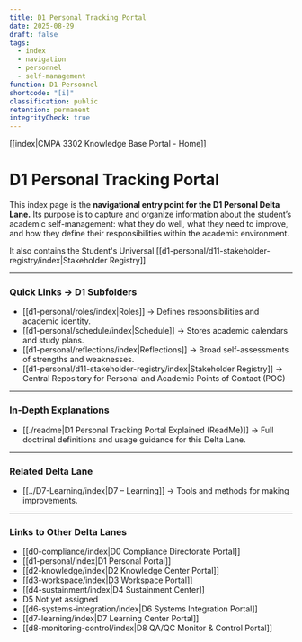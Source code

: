 ```yaml
---
title: D1 Personal Tracking Portal
date: 2025-08-29
draft: false
tags:
  - index
  - navigation
  - personnel
  - self-management
function: D1-Personnel
shortcode: "[i]"
classification: public
retention: permanent
integrityCheck: true
---
```

[[index|CMPA 3302 Knowledge Base Portal - Home]] 
# D1 Personal Tracking Portal  

This index page is the **navigational entry point for the D1 Personal
Delta Lane.** Its purpose is to capture and organize information about the
student’s academic self-management: what they do well, what they need to
improve, and how they define their responsibilities within the academic
environment. 

It also contains the Student's Universal [[d1-personal/d11-stakeholder-registry/index|Stakeholder Registry]]

---
### Quick Links → D1 Subfolders  

- [[d1-personal/roles/index|Roles]] → Defines responsibilities and academic identity.  
- [[d1-personal/schedule/index|Schedule]] → Stores academic calendars and study plans.  
- [[d1-personal/reflections/index|Reflections]] → Broad self-assessments of strengths and weaknesses.  
- [[d1-personal/d11-stakeholder-registry/index|Stakeholder Registry]]  → Central Repository  for Personal and Academic Points of Contact (POC)

---
### In-Depth Explanations  

- [[./readme|D1 Personal Tracking Portal Explained (ReadMe)]] → Full doctrinal definitions and usage guidance for this Delta Lane.  

---
### Related Delta Lane  

- [[../D7-Learning/index|D7 – Learning]] → Tools and methods for making improvements.

---
### Links to Other Delta Lanes  

- [[d0-compliance/index|D0 Compliance Directorate Portal]]
- [[d1-personal/index|D1 Personal Portal]]  
- [[d2-knowledge/index|D2 Knowledge Center Portal]]
- [[d3-workspace/index|D3 Workspace Portal]] 
- [[d4-sustainment/index|D4 Sustainment Center]] 
- D5 Not yet assigned
- [[d6-systems-integration/index|D6 Systems Integration Portal]]  
- [[d7-learning/index|D7 Learning Center Portal]]  
- [[d8-monitoring-control/index|D8 QA/QC Monitor & Control Portal]]  